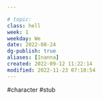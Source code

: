 ---
# topic: 
class: hell
week: 1
weekday: We
date: 2022-08-24
dg-publish: true
aliases: [Inanna]
created: 2022-09-12 11:22:14
modified: 2022-11-23 07:18:54
---
#character #stub

